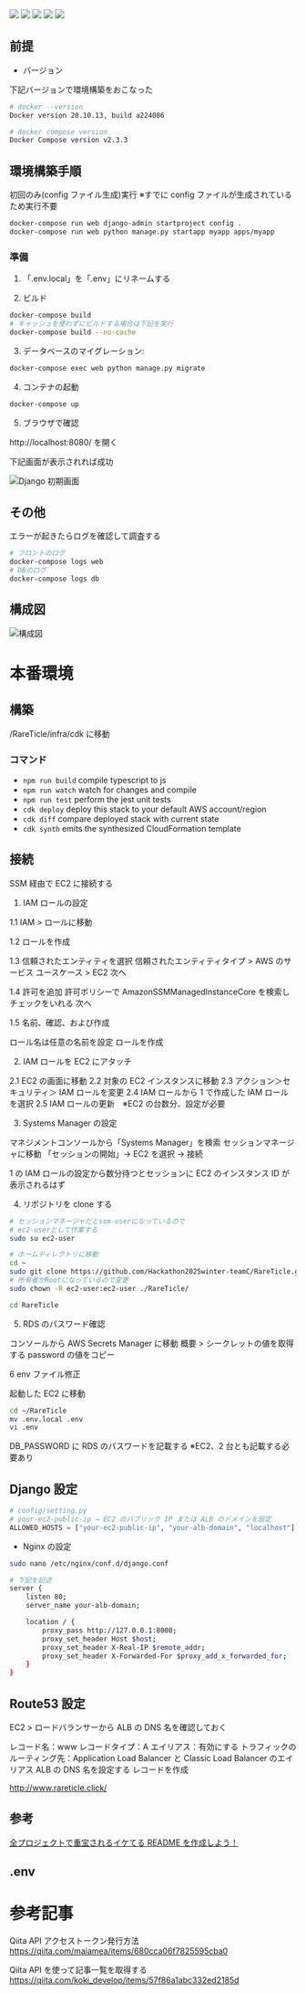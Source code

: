 <p style="display: inline">
<img src="https://img.shields.io/badge/-Django-092E20.svg?logo=django&style=for-the-badge&logoColor=white">
<img src="https://img.shields.io/badge/-Python-F2C63C.svg?logo=python&style=for-the-badge">
<!-- ミドルウェア一覧 -->
<img src="https://img.shields.io/badge/-MySQL-4479A1.svg?logo=mysql&style=for-the-badge&logoColor=white">
<!-- インフラ一覧 -->
<img src="https://img.shields.io/badge/-Docker-1488C6.svg?logo=docker&style=for-the-badge">
<img src="https://img.shields.io/badge/-aws-232F3E.svg?logo=amazon-aws&style=for-the-badge">
</p>

## 前提

- バージョン

下記バージョンで環境構築をおこなった

```bash
# docker --version
Docker version 20.10.13, build a224086

# docker compose version
Docker Compose version v2.3.3
```

## 環境構築手順

初回のみ(config ファイル生成)実行
※すでに config ファイルが生成されているため実行不要

```bash
docker-compose run web django-admin startproject config .
docker-compose run web python manage.py startapp myapp apps/myapp
```

### 準備

1. 「.env.local」を「.env」にリネームする

2. ビルド

```bash
docker-compose build
# キャッシュを使わずにビルドする場合は下記を実行
docker-compose build --no-cache
```

3. データベースのマイグレーション:

```bash
docker-compose exec web python manage.py migrate
```

4. コンテナの起動

```bash
docker-compose up
```

5. ブラウザで確認

http://localhost:8080/ を開く

下記画面が表示されれば成功

![Django 初期画面](https://github.com/user-attachments/assets/ebd97b95-840e-4fde-a536-31d6b9fdd4d2)

## その他

エラーが起きたらログを確認して調査する

```bash
# フロントのログ
docker-compose logs web
# DBのログ
docker-compose logs db
```

## 構成図

![構成図](./infra/aws.drawio.png)

# 本番環境

## 構築

/RareTicle/infra/cdk に移動

### コマンド

- `npm run build` compile typescript to js
- `npm run watch` watch for changes and compile
- `npm run test` perform the jest unit tests
- `cdk deploy` deploy this stack to your default AWS account/region
- `cdk diff` compare deployed stack with current state
- `cdk synth` emits the synthesized CloudFormation template

## 接続

SSM 経由で EC2 に接続する

1. IAM ロールの設定

1.1 IAM > ロールに移動

1.2 ロールを作成

1.3 信頼されたエンティティを選択
信頼されたエンティティタイプ > AWS のサービス
ユースケース > EC2
次へ

1.4 許可を追加
許可ポリシーで AmazonSSMManagedInstanceCore を検索しチェックをいれる
次へ

1.5 名前、確認、および作成

ロール名は任意の名前を設定
ロールを作成

2. IAM ロールを EC2 にアタッチ

2.1 EC2 の画面に移動
2.2 対象の EC2 インスタンスに移動
2.3 アクション＞セキュリティ＞ IAM ロールを変更
2.4 IAM ロールから 1 で作成した IAM ロールを選択
2.5 IAM ロールの更新　※EC2 の台数分、設定が必要

3. Systems Manager の設定

マネジメントコンソールから「Systems Manager」を検索
セッションマネージャに移動
「セッションの開始」→ EC2 を選択 → 接続

1 の IAM ロールの設定から数分待つとセッションに EC2 のインスタンス ID が表示されるはず

4. リポジトリを clone する

```bash
# セッションマネージャだとssm-userになっているので
# ec2-userとして作業する
sudo su ec2-user

# ホームディレクトリに移動
cd ~
sudo git clone https://github.com/Hackathon2025winter-teamC/RareTicle.git
# 所有者がRootになっているので変更
sudo chown -R ec2-user:ec2-user ./RareTicle/

cd RareTicle
```

5. RDS のパスワード確認

コンソールから AWS Secrets Manager に移動
概要 > シークレットの値を取得する
password の値をコピー

6 env ファイル修正

起動した EC2 に移動

```bash
cd ~/RareTicle
mv .env.local .env
vi .env
```

DB_PASSWORD に RDS のパスワードを記載する
※EC2、2 台とも記載する必要あり

## Django 設定

```python
# config/setting.py
# your-ec2-public-ip → EC2 のパブリック IP または ALB のドメインを設定
ALLOWED_HOSTS = ["your-ec2-public-ip", "your-alb-domain", "localhost"]
```

- Nginx の設定

```bash
sudo nano /etc/nginx/conf.d/django.conf
```

```bash
# 下記を記述
server {
    listen 80;
    server_name your-alb-domain;

    location / {
        proxy_pass http://127.0.0.1:8000;
        proxy_set_header Host $host;
        proxy_set_header X-Real-IP $remote_addr;
        proxy_set_header X-Forwarded-For $proxy_add_x_forwarded_for;
    }
}
```

## Route53 設定

EC2 > ロードバランサーから ALB の DNS 名を確認しておく

レコード名：www
レコードタイプ：A
エイリアス：有効にする
トラフィックのルーティング先：Application Load Balancer と Classic Load Balancer のエイリアス
ALB の DNS 名を設定する
レコードを作成

http://www.rareticle.click/

## 参考

[全プロジェクトで重宝されるイケてる README を作成しよう！](https://qiita.com/shun198/items/c983c713452c041ef787)

## .env

# 参考記事

Qiita API アクセストークン発行方法
https://qiita.com/maiamea/items/680cca06f7825595cba0

Qiita API を使って記事一覧を取得する
https://qiita.com/koki_develop/items/57f86a1abc332ed2185d
